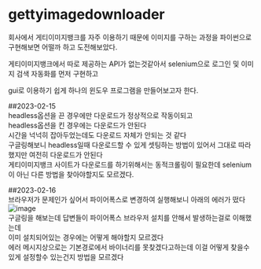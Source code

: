 # gettyimagedownloader

회사에서 게티이미지뱅크를 자주 이용하기 때문에 이미지를 구하는 과정을 파이썬으로 구현해보면 어떨까 하고 도전해보았다.  
  
게티이미지뱅크에서 따로 제공하는 API가 없는것같아서 selenium으로 로그인 및 이미지 검색 자동화를 먼저 구현하고  

gui로 이용하기 쉽게 하나의 윈도우 프로그램을 만들어보고자 한다.

##2023-02-15  
headless옵션을 끈 경우에만 다운로드가 정상적으로 작동이되고  
headless옵션을 킨 경우에는 다운로드가 안된다  
시간을 넉넉히 잡아두었는데도 다운로드 자체가 안되는 것 같다  
구글링해보니 headless일때 다운로드할 수 있게 셋팅하는 방법이 있어서 그대로 따라했지만 여전히 다운로드가 안된다  
게티이미지뱅크 사이트가 다운로드를 하기위해서는 동적크롤링이 필요한데 selenium이 아닌 다른 방법을 찾아야할지도 모르겠다.

##2023-02-16  
브라우저가 문제인가 싶어서 파이어폭스로 변경하여 실행해보니 아래의 에러가 떴다  
![image](https://user-images.githubusercontent.com/45898059/219252208-b0e9ec48-4047-4487-920d-dcf843806d1c.png)  
구글링을 해보는데 답변들이 파이어폭스 브라우저 설치를 안해서 발생하는걸로 이해했는데  
이미 설치되어있는 경우에는 어떻게 해야할지 모르겠다  
에러 메시지상으로는 기본경로에서 바이너리를 못찾겠다고하는데 이걸 어떻게 찾을수있게 설정할수 있는건지 방법을 모르겠다
